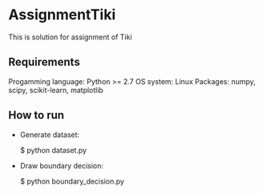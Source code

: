 # AssignmentTiki
This is solution for assignment of Tiki

Requirements
------------

Progamming language: Python >= 2.7
OS system: Linux
Packages: numpy, scipy, scikit-learn, matplotlib

How to run
----------

- Generate dataset:
	
	$ python dataset.py

- Draw boundary decision:

	$ python boundary_decision.py
